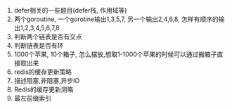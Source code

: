 1. defer相关的一些题目(defer栈, 作用域等)
2. 两个goroutine, 一个gorotine输出1,3,5,7, 另一个输出2,4,6,8, 怎样有顺序的输出1,2,3,4,5,6,7,8
3. 判断两个链表是否有交点
4. 判断链表是否有环
5. 1000个苹果, 10个箱子, 怎么摆放,想取1-1000个苹果的时候可以通过搬箱子直接取出来
6. redis的缓存更新策略
7. 描述阻塞,非阻塞,异步IO
8. Redis的缓存更新测略
9. 最左前缀索引
